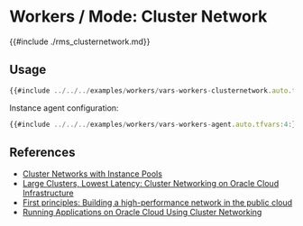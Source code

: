 # Workers / Mode: Cluster Network

{{#include ./rms_clusternetwork.md}}

## Usage

```javascript
{{#include ../../../examples/workers/vars-workers-clusternetwork.auto.tfvars:4:}}
```

Instance agent configuration:
```javascript
{{#include ../../../examples/workers/vars-workers-agent.auto.tfvars:4:}}
```

## References
* [Cluster Networks with Instance Pools](https://docs.oracle.com/en-us/iaas/Content/Compute/Tasks/managingclusternetworks.htm#Managing_Cluster_Networks)
* [Large Clusters, Lowest Latency: Cluster Networking on Oracle Cloud Infrastructure](https://blogs.oracle.com/cloud-infrastructure/post/large-clusters-lowest-latency-cluster-networking-on-oracle-cloud-infrastructure)
* [First principles: Building a high-performance network in the public cloud](https://blogs.oracle.com/cloud-infrastructure/post/building-high-performance-network-in-the-cloud)
* [Running Applications on Oracle Cloud Using Cluster Networking](https://blogs.oracle.com/cloud-infrastructure/post/running-applications-on-oracle-cloud-using-cluster-networking)
